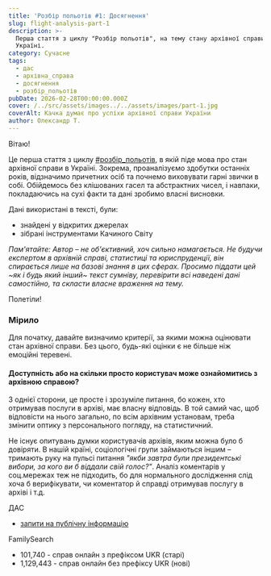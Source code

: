 ```yaml
---
title: 'Розбір польотів #1: Досягнення'
slug: flight-analysis-part-1
description: >-
  Перша стаття з циклу "Розбір польотів", на тему стану архівної справи в
  Україні.
category: Сучасне
tags:
  - дас
  - архівна_справа
  - досягнення
  - розбір_польотів
pubDate: 2026-02-28T00:00:00.000Z
cover: /../src/assets/images../../assets/images/part-1.jpg
coverAlt: Качка думає про успіхи архівної справи України
author: Олександр Т.
---
```




Вітаю!

Це перша стаття з циклу [#розбір_польотів](/tags/розбір_польотів/1/), в якій піде мова про стан архівної справи в Україні. Зокрема, проаналізуємо здобутки останніх років, відзначимо причетних осіб та почнемо виховувати гарні звички в собі. Обійдемось без клішованих гасел та абстрактних чисел, і навпаки, покладаючись на сухі факти та дані зробимо власні висновки.

Дані використані в тексті, були:

* знайдені у відкритих джерелах
* зібрані інструментами Качиного Світу

_Пам'ятайте: Автор – не об'єктивний, хоч сильно намагається. Не будучи експертом в архівній справі, статистиці та юриспруденції, він спирається лише на базові знання в цих сферах. Просимо піддати цей ~як і будь який інший~ текст сумніву, перевірити всі наведені дані самостійно, та скласти власне враження на тему._

Полетіли!

### Мірило

Для початку, давайте визначимо критерії, за якими можна оцінювати стан архівної справи. Без цього, будь-які оцінки є не більше ніж емоційні теревені.

#### Доступність або на скільки просто користувач може ознайомитись з архівною справою?

З однієї сторони, це просте і зрозуміле питання, бо кожен, хто отримував послуги в архіві, має власну відповідь. В той самий час, щоб відповісти на нього загально, по всім архівним установам, треба змінити оптику з персонального погляду, на статистичний.

Не існує опитувань думки користувачів архівів, яким можна було б довіряти. В нашій країні, соціологічні групи займаються іншим – тримають руку на пульсі питання _"якби завтра були президентські вибори, за кого ви б віддали свій голос?"_. Аналіз коментарів у соц.мережах теж не підходить, бо для нормального дослідження слід хоча б верифікувати, чи коментатор й справді отримував послугу в архіві і т.д.

ДАС
- [запити на публічну інформацію](https://archives.gov.ua/ua/%D0%B7%D0%B2%D1%96%D1%82%D0%B8-%D0%BF%D1%80%D0%BE-%D1%80%D0%BE%D0%B7%D0%B3%D0%BB%D1%8F%D0%B4-%D0%B7%D0%B0%D0%BF%D0%B8%D1%82%D1%96%D0%B2-%D0%BD%D0%B0-%D0%BE%D1%82%D1%80%D0%B8%D0%BC%D0%B0%D0%BD%D0%BD/)

FamilySearch
- 101,740 - справ онлайн з префіксом UKR (старі)
- 1,129,443 - справ онлайн без префіксу UKR (нові)


